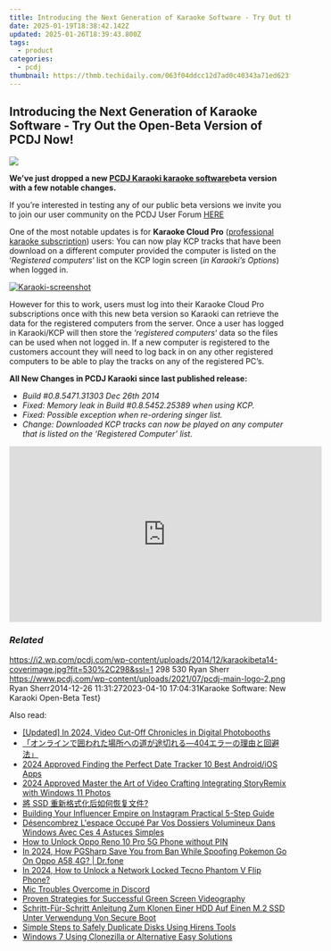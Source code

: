 ```yaml
---
title: Introducing the Next Generation of Karaoke Software - Try Out the Open-Beta Version of PCDJ Now!
date: 2025-01-19T18:38:42.142Z
updated: 2025-01-26T18:39:43.800Z
tags:
  - product
categories:
  - pcdj
thumbnail: https://thmb.techidaily.com/063f04ddcc12d7ad0c40343a71ed623fbddb1ebfb8c3b581a5d414d7d362a54b.jpg
---
```


## Introducing the Next Generation of Karaoke Software - Try Out the Open-Beta Version of PCDJ Now!

[![](https://i2.wp.com/pcdj.com/wp-content/uploads/2014/12/karaokibeta14-coverimage.jpg?resize=530%2C298&ssl=1)](https://i2.wp.com/pcdj.com/wp-content/uploads/2014/12/karaokibeta14-coverimage.jpg?fit=530%2C298&ssl=1 "karaokibeta14-coverimage")

**We’ve just dropped a new [PCDJ Karaoki karaoke software](https://tools.techidaily.com/pcdj/products/)beta version with a few notable changes.**

If you’re interested in testing any of our public beta versions we invite you to join our user community on the PCDJ User Forum [HERE](https://tools.techidaily.com/pcdj/products/)

One of the most notable updates is for **Karaoke Cloud Pro** ([professional karaoke subscription](https://tools.techidaily.com/pcdj/products/)) users: You can now play KCP tracks that have been download on a different computer provided the computer is listed on the ‘_Registered computers_‘ list on the KCP login screen (_in Karaoki’s Options_) when logged in.

[![](https://i0.wp.com/pcdj.com/wp-content/uploads/2014/11/Karaoki-screenshot.jpg?fit=300%2C199&ssl=1 "Karaoki-screenshot")](https://tools.techidaily.com/pcdj/products/)

However for this to work, users must log into their Karaoke Cloud Pro subscriptions once with this new beta version so Karaoki can retrieve the data for the registered computers from the server. Once a user has logged in Karaoki/KCP will then store the ‘_registered computers_‘ data so the files can be used when not logged in. If a new computer is registered to the customers account they will need to log back in on any other registered computers to be able to play the tracks on any of the registered PC’s.

**All New Changes in PCDJ Karaoki since last published release:**

* _Build #0.8.5471.31303 Dec 26th 2014_
* _Fixed: Memory leak in Build #0.8.5452.25389 when using KCP._
* _Fixed: Possible exception when re-ordering singer list._
* _Change: Downloaded KCP tracks can now be played on any computer that is listed on the ‘Registered Computer’ list._

<!-- affiliate ads begin -->
<iframe width="560" height="315" src="https://www.youtube.com/embed/Vca--yEhtdo?si=7ijqjyP-oi3LYze1" title="YouTube video player" frameborder="0" allow="accelerometer; autoplay; clipboard-write; encrypted-media; gyroscope; picture-in-picture; web-share" referrerpolicy="strict-origin-when-cross-origin" allowfullscreen></iframe>
<!-- affiliate ads end -->

### _Related_

https://i2.wp.com/pcdj.com/wp-content/uploads/2014/12/karaokibeta14-coverimage.jpg?fit=530%2C298&ssl=1 298 530 Ryan Sherr https://www.pcdj.com/wp-content/uploads/2021/07/pcdj-main-logo-2.png Ryan Sherr2014-12-26 11:31:272023-04-10 17:04:31Karaoke Software: New Karaoki Open-Beta Test}

<ins class="adsbygoogle"
     style="display:block"
     data-ad-format="autorelaxed"
     data-ad-client="ca-pub-7571918770474297"
     data-ad-slot="1223367746"></ins>

<ins class="adsbygoogle"
     style="display:block"
     data-ad-client="ca-pub-7571918770474297"
     data-ad-slot="8358498916"
     data-ad-format="auto"
     data-full-width-responsive="true"></ins>

<span class="atpl-alsoreadstyle">Also read:</span>
<div><ul>
<li><a href="https://fox-access.techidaily.com/updated-in-2024-video-cut-off-chronicles-in-digital-photobooths/"><u>[Updated] In 2024, Video Cut-Off Chronicles in Digital Photobooths</u></a></li>
<li><a href="https://win-exclusive.techidaily.com/1728481548413-404/"><u>「オンラインで囲われた場所への道が途切れる―404エラーの理由と回避法」</u></a></li>
<li><a href="https://some-techniques.techidaily.com/2024-approved-finding-the-perfect-date-tracker-10-best-androidios-apps/"><u>2024 Approved Finding the Perfect Date Tracker 10 Best Android/iOS Apps</u></a></li>
<li><a href="https://fox-links.techidaily.com/2024-approved-master-the-art-of-video-crafting-integrating-storyremix-with-windows-11-photos/"><u>2024 Approved Master the Art of Video Crafting Integrating StoryRemix with Windows 11 Photos</u></a></li>
<li><a href="https://win-exclusive.techidaily.com/1728489498005-ssd/"><u>將 SSD 重新格式化后如何恢复文件?</u></a></li>
<li><a href="https://instagram-video-recordings.techidaily.com/building-your-influencer-empire-on-instagram-practical-5-step-guide/"><u>Building Your Influencer Empire on Instagram Practical 5-Step Guide</u></a></li>
<li><a href="https://win-exclusive.techidaily.com/desencombrez-lespace-occupe-par-vos-dossiers-volumineux-dans-windows-avec-ces-4-astuces-simples/"><u>Désencombrez L'espace Occupé Par Vos Dossiers Volumineux Dans Windows Avec Ces 4 Astuces Simples</u></a></li>
<li><a href="https://easy-unlock-android.techidaily.com/how-to-unlock-oppo-reno-10-pro-5g-phone-without-pin-by-drfone-android/"><u>How to Unlock Oppo Reno 10 Pro 5G Phone without PIN</u></a></li>
<li><a href="https://android-pokemon-go.techidaily.com/in-2024-how-pgsharp-save-you-from-ban-while-spoofing-pokemon-go-on-oppo-a58-4g-drfone-by-drfone-virtual-android/"><u>In 2024, How PGSharp Save You from Ban While Spoofing Pokemon Go On Oppo A58 4G? | Dr.fone</u></a></li>
<li><a href="https://unlock-android.techidaily.com/in-2024-how-to-unlock-a-network-locked-tecno-phantom-v-flip-phone-by-drfone-android/"><u>In 2024, How to Unlock a Network Locked Tecno Phantom V Flip Phone?</u></a></li>
<li><a href="https://win-howtos.techidaily.com/mic-troubles-overcome-in-discord/"><u>Mic Troubles Overcome in Discord</u></a></li>
<li><a href="https://extra-information.techidaily.com/proven-strategies-for-successful-green-screen-videography/"><u>Proven Strategies for Successful Green Screen Videography</u></a></li>
<li><a href="https://win-exclusive.techidaily.com/schritt-fur-schritt-anleitung-zum-klonen-einer-hdd-auf-einen-m2-ssd-unter-verwendung-von-secure-boot/"><u>Schritt-Für-Schritt Anleitung Zum Klonen Einer HDD Auf Einen M.2 SSD Unter Verwendung Von Secure Boot</u></a></li>
<li><a href="https://win-exclusive.techidaily.com/simple-steps-to-safely-duplicate-disks-using-hirens-tools/"><u>Simple Steps to Safely Duplicate Disks Using Hirens Tools</u></a></li>
<li><a href="https://win-exclusive.techidaily.com/windows-7-using-clonezilla-or-alternative-easy-solutions/"><u>Windows 7 Using Clonezilla or Alternative Easy Solutions</u></a></li>
</ul></div>

